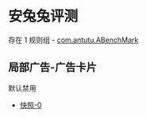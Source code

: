 # 安兔兔评测

存在 1 规则组 - [com.antutu.ABenchMark](/src/apps/com.antutu.ABenchMark.ts)

## 局部广告-广告卡片

默认禁用

- [快照-0](https://i.gkd.li/i/13234012)
